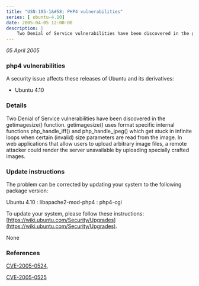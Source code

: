```yaml
---
title: "USN-105-1&#58; PHP4 vulnerabilities"
series: [ ubuntu-4.10]
date: 2005-04-05 12:00:00
description: |
    Two Denial of Service vulnerabilities have been discovered in the getimagesize() function. getimagesize() uses format specific internal functions php_handle_iff() and php_handle_jpeg() which get stuck in infinite loops when certain (invalid) size parameters are read from the image. In web applications that allow users to upload arbitrary image files, a remote attacker could render the server unavailable by uploading specially crafted images.
--- 
```

 
 

*05 April 2005*

### php4 vulnerabilities

A security issue affects these releases of Ubuntu and its derivatives:

* Ubuntu 4.10

### Details

Two Denial of Service vulnerabilities have been discovered in the getimagesize() function. getimagesize() uses format specific internal functions php_handle_iff() and php_handle_jpeg() which get stuck in infinite loops when certain (invalid) size parameters are read from the image. In web applications that allow users to upload arbitrary image files, a remote attacker could render the server unavailable by uploading specially crafted images.

### Update instructions

The problem can be corrected by updating your system to the following package version:

Ubuntu 4.10
 : libapache2-mod-php4 
 : php4-cgi 

To update your system, please follow these instructions: [https://wiki.ubuntu.com/Security/Upgrades](https://wiki.ubuntu.com/Security/Upgrades).

None

### References

 
 [CVE-2005-0524](http://people.ubuntu.com/~ubuntu-security/cve/CVE-2005-0524), 

 [CVE-2005-0525](http://people.ubuntu.com/~ubuntu-security/cve/CVE-2005-0525)
 

